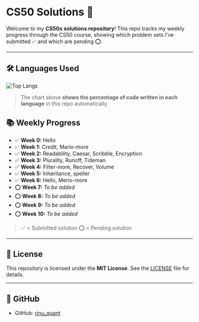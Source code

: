 # CS50 Solutions 🧩

Welcome to my **CS50x solutions repository**! 
This repo tracks my weekly progress through the CS50 course, showing which problem sets I’ve submitted ✅ and which are pending ⭕.

---

## 🛠 Languages Used

![Top Langs](https://github-readme-stats.vercel.app/api/top-langs/?username=rinu-quant&repo=cs50-solutions&layout=pie&theme=tokyonight)

> The chart above **shows the percentage of code written in each language** in this repo automatically.

## 📚 Weekly Progress

- ✅ **Week 0:** Hello 
- ✅ **Week 1:** Credit, Mario-more 
- ✅ **Week 2:** Readability, Caesar, Scribble, Encryption 
- ✅ **Week 3:** Plurality, Runoff, Tideman 
- ✅ **Week 4:** Filter-more, Recover, Volume 
- ✅ **Week 5:** Inheritance, speller
- ✅ **Week 6:** Hello, Merio-more 
- ⭕ **Week 7:** *To be added* 
- ⭕ **Week 8:** *To be added* 
- ⭕ **Week 9:** *To be added* 
- ⭕ **Week 10:** *To be added*

> ✅ = Submitted solution
> ⭕ = Pending solution

---

## 📄 License

This repository is licensed under the **MIT License**. See the [LICENSE](LICENSE) file for details.

---

## 🌟 GitHub

- GitHub: [rinu_quant](https://github.com/rinu_quant)
